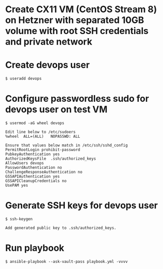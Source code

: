 # Create CX11 VM (CentOS Stream 8) on Hetzner with separated 10GB volume with root SSH credentials and private network

# Create devops user
    $ useradd devops

# Configure passwordless sudo for devops user on test VM
    $ usermod -aG wheel devops

    Edit line below to /etc/sudoers
    %wheel  ALL=(ALL)	NOPASSWD: ALL

    Ensure that values below match in /etc/ssh/sshd_config
    PermitRootLogin prohibit-password
    PubkeyAuthentication yes
    AuthorizedKeysFile	.ssh/authorized_keys
    AllowUsers devops
    PasswordAuthentication no
    ChallengeResponseAuthentication no
    GSSAPIAuthentication yes
    GSSAPICleanupCredentials no
    UsePAM yes

# Generate SSH keys for devops user

    $ ssh-keygen

    Add generated public key to .ssh/authorized_keys.


# Run playbook

    $ ansible-playbook --ask-vault-pass playbook.yml -vvvv